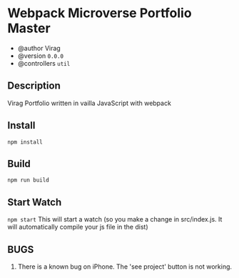 # Webpack Microverse Portfolio Master

* @author  Virag 
* @version `0.0.0`
* @controllers `util`

## Description
Virag Portfolio written in vailla JavaScript with webpack

## Install
`npm install`

## Build 
`npm run build`

## Start Watch
`npm start` This will start a watch (so you make a change in src/index.js. It will automatically compile your js file in the dist)


## BUGS
1. There is a known bug on iPhone. The 'see project' button is not working.

